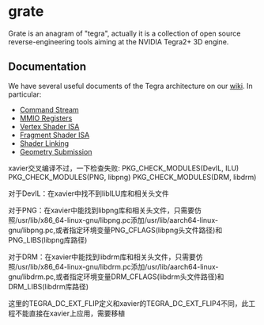 # grate
Grate is an anagram of "tegra", actually it is a collection of open source reverse-engineering tools aiming at the NVIDIA Tegra2+ 3D engine.

## Documentation

We have several useful documents of the Tegra architecture on our [wiki](https://github.com/grate-driver/grate/wiki). In particular:
* [Command Stream](https://github.com/grate-driver/grate/wiki/Command-stream)
* [MMIO Registers](https://github.com/grate-driver/grate/wiki/MMIO-Registers)
* [Vertex Shader ISA](https://github.com/grate-driver/grate/wiki/Vertex-Shader-ISA)
* [Fragment Shader ISA](https://github.com/grate-driver/grate/wiki/Fragment-Shader-ISA)
* [Shader Linking](https://github.com/grate-driver/grate/wiki/Shader-Linking)
* [Geometry Submission](https://github.com/grate-driver/grate/wiki/Geometry-Submission)


xavier交叉编译不过，一下检查失败:
PKG_CHECK_MODULES(DevIL, ILU)
PKG_CHECK_MODULES(PNG, libpng) 
PKG_CHECK_MODULES(DRM, libdrm)

对于DevIL：在xavier中找不到libILU库和相关头文件

对于PNG：在xavier中能找到libpng库和相关头文件，只需要仿照/usr/lib/x86_64-linux-gnu/libpng.pc添加/usr/lib/aarch64-linux-gnu/libpng.pc,或者指定环境变量PNG_CFLAGS(libpng头文件路径)和PNG_LIBS(libpng库路径)

对于DRM：在xavier中能找到libdrm库和相关头文件，只需要仿照/usr/lib/x86_64-linux-gnu/libdrm.pc添加/usr/lib/aarch64-linux-gnu/libdrm.pc,或者指定环境变量DRM_CFLAGS(libdrm头文件路径)和DRM_LIBS(libdrm库路径)


这里的TEGRA_DC_EXT_FLIP定义和xavier的TEGRA_DC_EXT_FLIP4不同，此工程不能直接在xavier上应用，需要移植
